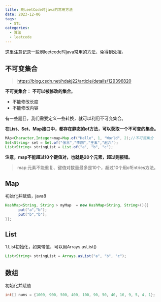 ```yaml
---
title: 刷LeetCode时java的常用方法
date: 2023-12-06
tags: 
  - STL
categories:  
  - 算法
  - leetcode
---
```


这里注意记录一些刷leetcode时java常用的方法，免得到处搜。

## 不可变集合

> https://blog.csdn.net/hdakj22/article/details/129396820

**不可变集合：** **不可以被修改的集合**。

- 不能修改长度
- 不能修改内容

有一些题目，我们需要定义一些转换，就可以利用不可变集合。

  **在List、Set、Map接口中，都存在静态的of方法，可以获取一个不可变的集合。**

```java
MAp<Character,Integer>map=Map.of("Hello", 1, "World", 2);//不可变集合
Set<String> set = Set.of("张三","李四","王五","赵六");
List<String> stringList = List.of("a", "b", "c");
```

**注意，map不能超过10个键值对，也就是20个元素，超过则报错。**

> map:元素不能重复、键值对数量最多是10个，超过10个用ofEntries方法。

## Map

初始化并赋值，java8

```java
HashMap<String, String > myMap  = new HashMap<String, String>(){{  
      put("a","b");  
      put("b","b");       
}};  

```

## List

1.List初始化，如果带值，可以用Arrays.asList()

```java
List<String> stringList = Arrays.asList("a", "b", "c");
```

## 数组

初始化并赋值

```java
int[] nums = {1000, 900, 500, 400, 100, 90, 50, 40, 10, 9, 5, 4, 1};
```

